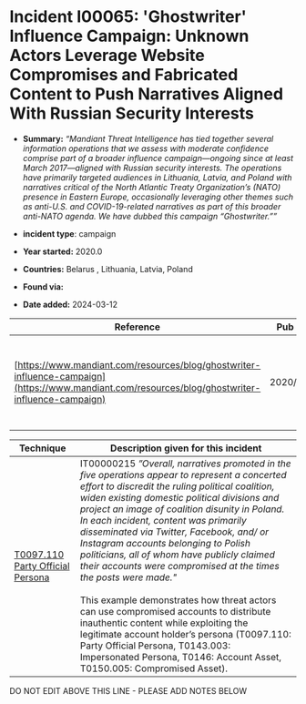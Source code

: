# Incident I00065: 'Ghostwriter' Influence Campaign: Unknown Actors Leverage Website Compromises and Fabricated Content to Push Narratives Aligned With Russian Security Interests

* **Summary:** <i>“Mandiant Threat Intelligence has tied together several information operations that we assess with moderate confidence comprise part of a broader influence campaign—ongoing since at least March 2017—aligned with Russian security interests. The operations have primarily targeted audiences in Lithuania, Latvia, and Poland with narratives critical of the North Atlantic Treaty Organization’s (NATO) presence in Eastern Europe, occasionally leveraging other themes such as anti-U.S. and COVID-19-related narratives as part of this broader anti-NATO agenda. We have dubbed this campaign “Ghostwriter.””</I>

* **incident type**: campaign

* **Year started:** 2020.0

* **Countries:** Belarus , Lithuania, Latvia, Poland

* **Found via:** 

* **Date added:** 2024-03-12


| Reference | Pub Date | Authors | Org | Archive |
| --------- | -------- | ------- | --- | ------- |
| [https://www.mandiant.com/resources/blog/ghostwriter-influence-campaign](https://www.mandiant.com/resources/blog/ghostwriter-influence-campaign) | 2020/07/28 | Lee Foster, Sam Riddell, David Mainor, Gabby Roncone | Mandiant | [https://web.archive.org/web/20240621162043/https://cloud.google.com/blog/topics/threat-intelligence/ghostwriter-influence-campaign/](https://web.archive.org/web/20240621162043/https://cloud.google.com/blog/topics/threat-intelligence/ghostwriter-influence-campaign/) |

 

| Technique | Description given for this incident |
| --------- | ------------------------- |
| [T0097.110 Party Official Persona](../../generated_pages/techniques/T0097.110.md) | IT00000215 _”Overall, narratives promoted in the five operations appear to represent a concerted effort to discredit the ruling political coalition, widen existing domestic political divisions and project an image of coalition disunity in Poland. In each incident, content was primarily disseminated via Twitter, Facebook, and/ or Instagram accounts belonging to Polish politicians, all of whom have publicly claimed their accounts were compromised at the times the posts were made."_ <br /> <br />This example demonstrates how threat actors can use compromised accounts to distribute inauthentic content while exploiting the legitimate account holder’s persona (T0097.110: Party Official Persona, T0143.003: Impersonated Persona, T0146: Account Asset, T0150.005: Compromised Asset). |


DO NOT EDIT ABOVE THIS LINE - PLEASE ADD NOTES BELOW